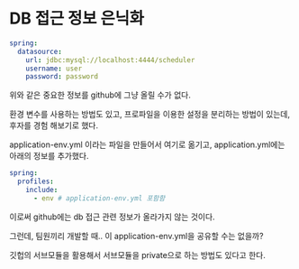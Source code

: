 # DB 접근 정보 은닉화

```yaml
spring:
  datasource:
    url: jdbc:mysql://localhost:4444/scheduler
    username: user
    password: password
```

위와 같은 중요한 정보를 github에 그냥 올릴 수가 없다.

환경 변수를 사용하는 방법도 있고, 프로파일을 이용한 설정을 분리하는 방법이 있는데, 후자를 경험 해보기로 했다.

application-env.yml 이라는 파일을 만들어서 여기로 옮기고, application.yml에는 아래의 정보를 추가했다.

```yaml
spring:
  profiles:
    include:
      - env # application-env.yml 포함함
```

이로써 github에는 db 접근 관련 정보가 올라가지 않는 것이다.

그런데, 팀원끼리 개발할 때.. 이 application-env.yml을 공유할 수는 없을까?

깃헙의 서브모듈을 활용해서 서브모듈을 private으로 하는 방법도 있다고 한다.

